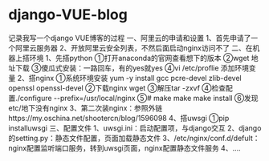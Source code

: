 # django-VUE-blog
记录我写一个django VUE博客的过程
一、阿里云的申请和设置
1、首先申请了一个阿里云服务器
2、开放阿里云安全列表，不然后面启动nginx访问不了
二、在机器上搭环境
1、先搭python
①打开anaconda的官网查看想下的版本
②wget 地址下载
③傻瓜式安装：一路回车，有的yes就yes
④vi /etc/proflie 添加环境变量
2、搭nginx
①系统环境安装  yum -y install gcc pcre-devel zlib-devel openssl openssl-devel
②下载nginx wget 
③解压tar -zxvf
④检查配置./configure --prefix=/usr/local/nginx
⑤# make
make
make install
⑥发现etc/地下没有nginx
3、第二次装nginx：参照外链https://my.oschina.net/shootercn/blog/1596098
4、搭uwsgi
①pip installuwsgi
三、配置文件
1、uwsgi.ini：启动配置项，与django交互
2、django的setting.py：静态文件配置，页面加载静态文件
3、/etc/nginx/conf.d/defult：nginx配置监听端口服务，转到uwsgi页面，nginx配置静态文件服务
4、....
